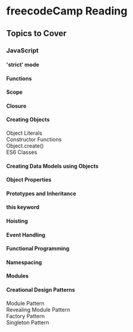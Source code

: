# freecodeCamp Reading


## Topics to Cover

### JavaScript

#### 'strict' mode

#### Functions

#### Scope

#### Closure

#### Creating Objects
  Object Literals  
  Constructor Functions  
  Object.create()  
  ES6 Classes  

#### Creating Data Models using Objects 
 
#### Object Properties
 
#### Prototypes and Inheritance
 
#### this keyword 
 
#### Hoisting
 
#### Event Handling

#### Functional Programming

#### Namespacing

#### Modules 

#### Creational Design Patterns
  Module Pattern  
  Revealing Module Pattern  
  Factory Pattern  
  Singleton Pattern  
  
 
